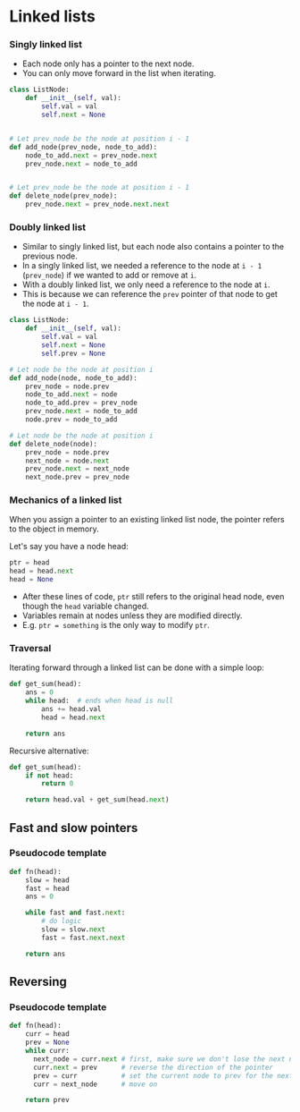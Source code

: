 # Linked lists

### Singly linked list

- Each node only has a pointer to the next node.
- You can only move forward in the list when iterating.

```python
class ListNode:
    def __init__(self, val):
        self.val = val
        self.next = None


# Let prev_node be the node at position i - 1
def add_node(prev_node, node_to_add):
    node_to_add.next = prev_node.next
    prev_node.next = node_to_add


# Let prev_node be the node at position i - 1
def delete_node(prev_node):
    prev_node.next = prev_node.next.next
```

### Doubly linked list

- Similar to singly linked list, but each node also contains a pointer to the previous node.
- In a singly linked list, we needed a reference to the node at `i - 1` (`prev_node`) if we wanted to add or remove
  at `i`.
- With a doubly linked list, we only need a reference to the node at `i`.
- This is because we can reference the `prev` pointer of that node to get the node at `i - 1`.

```python
class ListNode:
    def __init__(self, val):
        self.val = val
        self.next = None
        self.prev = None

# Let node be the node at position i
def add_node(node, node_to_add):
    prev_node = node.prev
    node_to_add.next = node
    node_to_add.prev = prev_node
    prev_node.next = node_to_add
    node.prev = node_to_add

# Let node be the node at position i
def delete_node(node):
    prev_node = node.prev
    next_node = node.next
    prev_node.next = next_node
    next_node.prev = prev_node
```

### Mechanics of a linked list

When you assign a pointer to an existing linked list node, the pointer refers to the object in memory.

Let's say you have a node head:

```python
ptr = head
head = head.next
head = None
```

- After these lines of code, `ptr` still refers to the original head node, even though the `head` variable changed.
- Variables remain at nodes unless they are modified directly.
- E.g. `ptr = something` is the only way to modify `ptr`.

### Traversal

Iterating forward through a linked list can be done with a simple loop:

```python
def get_sum(head):
    ans = 0
    while head:  # ends when head is null
        ans += head.val
        head = head.next

    return ans
```

Recursive alternative:

```python
def get_sum(head):
    if not head:
        return 0

    return head.val + get_sum(head.next)
```

## Fast and slow pointers

### Pseudocode template

```python
def fn(head):
    slow = head
    fast = head
    ans = 0

    while fast and fast.next:
        # do logic
        slow = slow.next
        fast = fast.next.next

    return ans
```

## Reversing

### Pseudocode template

```python
def fn(head):
    curr = head
    prev = None
    while curr:
      next_node = curr.next # first, make sure we don't lose the next node
      curr.next = prev      # reverse the direction of the pointer
      prev = curr           # set the current node to prev for the next node
      curr = next_node      # move on

    return prev
```